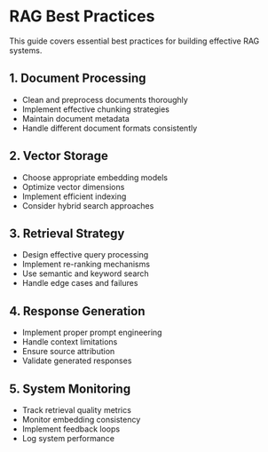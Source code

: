 # RAG Best Practices

This guide covers essential best practices for building effective RAG systems.

## 1. Document Processing

- Clean and preprocess documents thoroughly
- Implement effective chunking strategies
- Maintain document metadata
- Handle different document formats consistently

## 2. Vector Storage

- Choose appropriate embedding models
- Optimize vector dimensions
- Implement efficient indexing
- Consider hybrid search approaches

## 3. Retrieval Strategy

- Design effective query processing
- Implement re-ranking mechanisms
- Use semantic and keyword search
- Handle edge cases and failures

## 4. Response Generation

- Implement proper prompt engineering
- Handle context limitations
- Ensure source attribution
- Validate generated responses

## 5. System Monitoring

- Track retrieval quality metrics
- Monitor embedding consistency
- Implement feedback loops
- Log system performance 